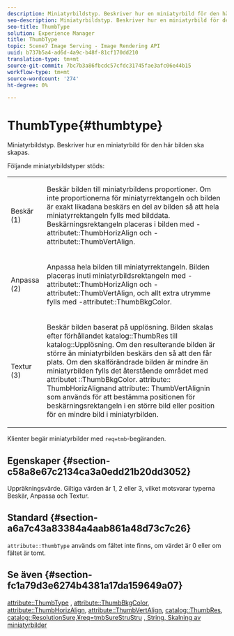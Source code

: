 ```yaml
---
description: Miniatyrbildstyp. Beskriver hur en miniatyrbild för den här bilden ska skapas.
seo-description: Miniatyrbildstyp. Beskriver hur en miniatyrbild för den här bilden ska skapas.
seo-title: ThumbType
solution: Experience Manager
title: ThumbType
topic: Scene7 Image Serving - Image Rendering API
uuid: b737b5a4-ad6d-4a9c-b48f-81cf170dd210
translation-type: tm+mt
source-git-commit: 7bc7b3a86fbcdc57cfdc31745fae3afc06e44b15
workflow-type: tm+mt
source-wordcount: '274'
ht-degree: 0%

---
```



# ThumbType{#thumbtype}

Miniatyrbildstyp. Beskriver hur en miniatyrbild för den här bilden ska skapas.

Följande miniatyrbildstyper stöds:

<table id="simpletable_874E4190A1DC4FB0AE1B2E3734746527"> 
 <tr class="strow"> 
  <td class="stentry"> <p>Beskär (1) </p></td> 
  <td class="stentry"> <p>Beskär bilden till miniatyrbildens proportioner. Om inte proportionerna för miniatyrrektangeln och bilden är exakt likadana beskärs en del av bilden så att hela miniatyrrektangeln fylls med bilddata. Beskärningsrektangeln placeras i bilden med <span class="codeph">-attributet::ThumbHorizAlign</span> och <span class="codeph">-attributet::ThumbVertAlign</span>. </p></td> 
 </tr> 
 <tr class="strow"> 
  <td class="stentry"> <p>Anpassa (2) </p></td> 
  <td class="stentry"> <p>Anpassa hela bilden till miniatyrrektangeln. Bilden placeras inuti miniatyrbildsrektangeln med <span class="codeph">-attributet::ThumbHorizAlign</span> och <span class="codeph">-attributet::ThumbVertAlign</span>, och allt extra utrymme fylls med <span class="codeph">-attributet::ThumbBkgColor</span>. </p></td> 
 </tr> 
 <tr class="strow"> 
  <td class="stentry"> <p>Textur (3) </p></td> 
  <td class="stentry"> <p>Beskär bilden baserat på upplösning. Bilden skalas efter förhållandet <span class="codeph"> katalog::ThumbRes</span> till <span class="codeph"> katalog::Upplösning</span>. Om den resulterande bilden är större än miniatyrbilden beskärs den så att den får plats. Om den skalförändrade bilden är mindre än miniatyrbilden fylls det återstående området med attributet <span class="codeph">::ThumbBkgColor</span>. <span class="codeph"> attribute::</span> ThumbHorizAlignand  <span class="codeph"> attribute::</span> ThumbVertAlignin som används för att bestämma positionen för beskärningsrektangeln i en större bild eller position för en mindre bild i miniatyrbilden. </p></td> 
 </tr> 
</table>

Klienter begär miniatyrbilder med `req=tmb`-begäranden.

## Egenskaper {#section-c58a8e67c2134ca3a0edd21b20dd3052}

Uppräkningsvärde. Giltiga värden är 1, 2 eller 3, vilket motsvarar typerna Beskär, Anpassa och Textur.

## Standard {#section-a6a7c43a83384a4aab861a48d73c7c26}

`attribute::ThumbType` används om fältet inte finns, om värdet är 0 eller om fältet är tomt.

## Se även {#section-fc1a79d3e6274b4381a17da159649a07}

[attribute::ThumbType](../../../../../../is-api/image-catalog/image-serving-api-ref/c-image-catalog-reference/c-attributes-reference/r-thumbtype.md#reference-329e9dbf3e5f49548d1eb61915b538f5) ,  [attribute::ThumbBkgColor](../../../../../../is-api/image-catalog/image-serving-api-ref/c-image-catalog-reference/c-attributes-reference/r-thumbbkgcolor.md#reference-8e38088e79a54446a9106d0b93c9b31e),  [attribute::ThumbHorizAlign](../../../../../../is-api/image-catalog/image-serving-api-ref/c-image-catalog-reference/c-attributes-reference/r-thumbhorizalign.md#reference-0ae8b88669df4769a9053b22aca33691),  [attribute::ThumbVertAlign](../../../../../../is-api/image-catalog/image-serving-api-ref/c-image-catalog-reference/c-attributes-reference/r-thumbvertalign.md#reference-d47c6b34588c4855b04ad134e472f04f),  [catalog::ThumbRes](../../../../../../is-api/image-catalog/image-serving-api-ref/c-image-catalog-reference/c-image-svg-data-reference/c-image-data-reference/r-thumbres-cat.md#reference-eedb9991397347c3bed5bd0a785c4c69),  [catalog::ResolutionSure,¥req=tmbSureStruStru](../../../../../../is-api/image-catalog/image-serving-api-ref/c-image-catalog-reference/c-image-svg-data-reference/c-image-data-reference/r-resolution-cat.md#reference-de489f5f36b64bd0831749546f8728e1)  [ ](../../../../../../is-api/http-ref/image-serving-api-ref/c-http-protocol-reference/c-command-reference/r-req/r-req.md#reference-907cdb4a97034db7ad94695f25552e76)  [, String, Skalning av miniatyrbilder](../../../../../../is-api/http-ref/image-serving-api-ref/c-http-protocol-reference/c-notes-on-server-behavior/r-thumbnail-scaling.md#reference-0f71817f721d4913b34816758d69b07f)

